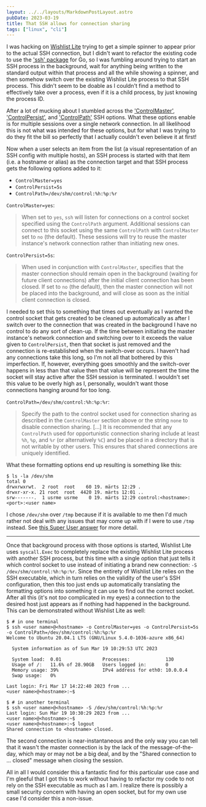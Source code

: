```yaml
---
layout: ../../layouts/MarkdownPostLayout.astro
pubDate: 2023-03-19
title: That SSH allows for connection sharing
tags: ["linux", "cli"]
---
```

I was hacking on [Wishlist Lite](https://github.com/usrme/wishlistlite) trying to get a simple spinner to appear prior to the actual SSH connection, but I didn't want to refactor the existing code to use the ['ssh' package](https://pkg.go.dev/golang.org/x/crypto/ssh) for Go, so I was fumbling around trying to start an SSH process in the background, wait for anything being written to the standard output within that process and all the while showing a spinner, and then somehow switch over the existing Wishlist Lite process to that SSH process. This didn't seem to be doable as I couldn't find a method to effectively take over a process, even if it is a child process, by just knowing the process ID.

After a lot of mucking about I stumbled across the ['ControlMaster'](https://www.mankier.com/5/ssh_config#ControlMaster), ['ControlPersist'](https://www.mankier.com/5/ssh_config#ControlPersist), and ['ControlPath'](https://www.mankier.com/5/ssh_config#ControlPath) SSH options. What these options enable is for multiple sessions over a single network connection. In all likelihood this is not what was intended for these options, but for what I was trying to do they fit the bill so perfectly that I actually couldn't even believe it at first!

Now when a user selects an item from the list (a visual representation of an SSH config with multiple hosts), an SSH process is started with that item (i.e. a hostname or alias) as the connection target and that SSH process gets the following options added to it:

* `ControlMaster=yes`
* `ControlPersist=5s`
* `ControlPath=/dev/shm/control:%h:%p:%r`

`ControlMaster=yes`:

> When set to `yes`, `ssh` will listen for connections on a control socket specified using the `ControlPath` argument. Additional sessions can connect to this socket using the same `ControlPath` with `ControlMaster` set to `no` (the default). These sessions will try to reuse the master instance's network connection rather than initiating new ones.

`ControlPersist=5s`:

> When used in conjunction with `ControlMaster`, specifies that the master connection should remain open in the background (waiting for future client connections) after the initial client connection has been closed. If set to `no` (the default), then the master connection will not be placed into the background, and will close as soon as the initial client connection is closed.

I needed to set this to something that times out eventually as I wanted the control socket that gets created to be cleaned up automatically as after I switch over to the connection that was created in the background I have no control to do any sort of clean-up. If the time between initiating the master instance's network connection and switching over to it exceeds the value given to `ControlPersist`, then that socket is just removed and the connection is re-established when the switch-over occurs. I haven't had any connections take this long, so I'm not all that bothered by this imperfection. If, however, everything goes smoothly and the switch-over happens in less than that value then that value will be represent the time the socket will stay active after the SSH session is terminated. I wouldn't set this value to be overly high as I, personally, wouldn't want those connections hanging around for too long.

`ControlPath=/dev/shm/control:%h:%p:%r`:

> Specify the path to the control socket used for connection sharing as described in the `ControlMaster` section above or the string `none` to disable connection sharing. [...] It is recommended that any `ControlPath` used for opportunistic connection sharing include at least `%h`, `%p`, and `%r` (or alternatively `%C`) and be placed in a directory that is not writable by other users. This ensures that shared connections are uniquely identified.

What these formatting options end up resulting is something like this:

```console frame="none"
$ ls -la /dev/shm
total 0
drwxrwxrwt.  2 root  root    60 19. märts 12:29 .
drwxr-xr-x. 21 root  root  4420 19. märts 12:01 ..
srw-------.  1 usrme usrme    0 19. märts 12:29 control:<hostname>:<port>:<user name>
```

I chose `/dev/shm` over `/tmp` because if it is available to me then I'd much rather not deal with any issues that may come up with if I were to use `/tmp` instead. See [this Super User answer](https://superuser.com/a/45509) for more detail.

---

Once that background process with those options is started, Wishlist Lite uses `syscall.Exec` to completely replace the existing Wishlist Lite process with another SSH process, but this time with a single option that just tells it which control socket to use instead of initiating a brand new connection: `-S /dev/shm/control:%h:%p:%r`. Since the entirety of Wishlist Lite relies on the SSH executable, which in turn relies on the validity of the user's SSH configuration, then this too just ends up automatically translating the formatting options into something it can use to find out the correct socket. After all this (it's not _too_ complicated in my eyes) a connection to the desired host just appears as if nothing had happened in the background. This can be demonstrated without Wishlist Lite as well:

```console frame="none"
$ # in one terminal
$ ssh <user name>@<hostname> -o ControlMaster=yes -o ControlPersist=5s -o ControlPath=/dev/shm/control:%h:%p:%r
Welcome to Ubuntu 20.04.1 LTS (GNU/Linux 5.4.0-1036-azure x86_64)

  System information as of Sun Mar 19 10:29:53 UTC 2023

  System load:  0.01               Processes:             130
  Usage of /:   11.6% of 28.90GB   Users logged in:       0
  Memory usage: 39%                IPv4 address for eth0: 10.0.0.4
  Swap usage:   0%

Last login: Fri Mar 17 14:22:40 2023 from ...
<user name>@<hostname>:~$

$ # in another terminal
$ ssh <user name>@<hostname> -S /dev/shm/control:%h:%p:%r
Last login: Sun Mar 19 10:30:29 2023 from ...
<user name>@<hostname>:~$
<user name>@<hostname>:~$ logout
Shared connection to <hostname> closed.
```

The second connection is near-instantaneous and the only way you can tell that it wasn't the master connection is by the lack of the message-of-the-day, which may or may not be a big deal, and by the "Shared connection to ... closed" message when closing the session.

All in all I would consider this a fantastic find for this particular use case and I'm gleeful that I got this to work without having to refactor my code to not rely on the SSH executable as much as I am. I realize there is possibly a small security concern with having an open socket, but for my own use case I'd consider this a non-issue.
